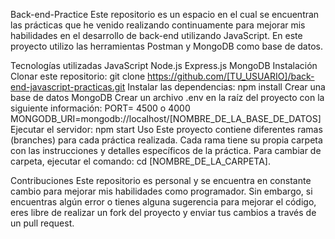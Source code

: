 Back-end-Practice
Este repositorio es un espacio en el cual se encuentran las prácticas que he venido realizando continuamente para mejorar mis habilidades en el desarrollo de back-end utilizando JavaScript. En este proyecto utilizo las herramientas Postman y MongoDB como base de datos.

Tecnologías utilizadas
JavaScript
Node.js
Express.js
MongoDB
Instalación
Clonar este repositorio: git clone https://github.com/[TU_USUARIO]/back-end-javascript-practicas.git
Instalar las dependencias: npm install
Crear una base de datos MongoDB
Crear un archivo .env en la raíz del proyecto con la siguiente información:
PORT= 4500 o 4000
MONGODB_URI=mongodb://localhost/[NOMBRE_DE_LA_BASE_DE_DATOS]
Ejecutar el servidor: npm start
Uso
Este proyecto contiene diferentes ramas (branches) para cada práctica realizada. Cada rama tiene su propia carpeta con las instrucciones y detalles específicos de la práctica. Para cambiar de carpeta, ejecutar el comando: cd [NOMBRE_DE_LA_CARPETA].

Contribuciones
Este repositorio es personal y se encuentra en constante cambio para mejorar mis habilidades como programador. Sin embargo, si encuentras algún error o tienes alguna sugerencia para mejorar el código, eres libre de realizar un fork del proyecto y enviar tus cambios a través de un pull request.
